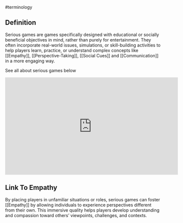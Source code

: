 #terminology 

## Definition

Serious games are games specifically designed with educational or socially beneficial objectives in mind, rather than purely for entertainment. They often incorporate real-world issues, simulations, or skill-building activities to help players learn, practice, or understand complex concepts like [[Empathy]], [[Perspective-Taking]], [[Social Cues]] and [[Communication]] in a more engaging way.


See all about serious games below 

<iframe width="560" height="315" src="https://www.youtube.com/watch?v=JmG3fdptY_k" title="YouTube video player" frameborder="0" allow="accelerometer; clipboard-write; encrypted-media; gyroscope; picture-in-picture; web-share" referrerpolicy="strict-origin-when-cross-origin" allowfullscreen></iframe> 



## Link To Empathy 

By placing players in unfamiliar situations or roles, serious games can foster [[Empathy]] by allowing individuals to experience perspectives different from their own. This immersive quality helps players develop understanding and compassion toward others’ viewpoints, challenges, and contexts.




